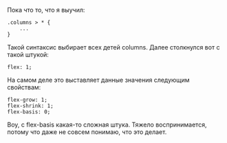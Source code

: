 Пока что то, что я выучил:
```
.columns > * {
    ...
}
```
Такой синтаксис выбирает всех детей columns.
Далее столкнулся вот с такой штукой:
```
flex: 1;
```
На самом деле это выставляет данные значения следующим свойствам: 
```
flex-grow: 1;
flex-shrink: 1;
flex-basis: 0;
```
Воу, с flex-basis какая-то сложная штука. Тяжело воспринимается, потому что даже не совсем понимаю, что это делает.